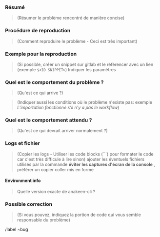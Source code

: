 ### Résumé

> (Résumer le problème rencontré de manière concise)

### Procédure de reproduction

> (Comment reproduire le problème - Ceci est très important)

### Exemple pour la reproduction

> (Si possible, créer un snippet sur gitlab et le référencer avec un lien (exemple `$<ID SNIPPET>`) 
> Indiquer les paramètres

### Quel est le comportement du problème ?

> (Qu'est ce qui arrive ?)

> (Indiquer aussi les conditions où le problème n'existe pas: exemple *L'importation fonctionne s'il n'y a pas le workflow*)

### Quel est le comportement attendu ?

> (Qu'est ce qui devrait arriver normalement ?)

### Logs et fichier

> (Copier les logs - Utiliser les code blocks (```) pour formater le code car c'est très difficule à lire sinon)
> ajouter les éventuels fichiers utilisés par la commande
> **éviter les captures d'écran de la console** , préférer un copier coller mis en forme


#### Environment info

> Quelle version exacte de anakeen-cli ?


### Possible correction

> (Si vous pouvez, indiquez la portion de code qui vous semble responsable du problème)

/label ~bug
